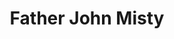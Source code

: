 ---
title: "Father John Misty"
summary: "American singer/songwriter originally from Rockville, MD. He originally released music under the moniker , and adopted the pseudonym Father John Misty for the 2012 album . He has released three additional albums using this pseudonym, in 2015, in 2017, and in 2018. His close collaborator and co-producer for his albums has been ."
image: "father-john-misty.jpg"
---